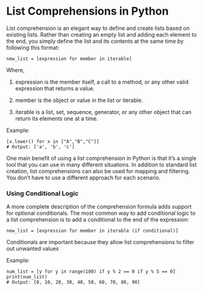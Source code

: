 # List Comprehensions in Python

 List comprehension is an elegant way to define and create lists based on existing lists. Rather than creating an empty list and adding each element to the end, you simply define the list and its contents at the same time by following this format:

    new_list = [expression for member in iterable]

Where,
1. expression is the member itself, a call to a method, or any other valid expression that returns a value.
  
2. member is the object or value in the list or iterable.

3. iterable is a list, set, sequence, generator, or any other object that can return its elements one at a time.

Example:

    [x.lower() for x in ["A","B","C"]]
    # Output: ['a', 'b', 'c']

One main benefit of using a list comprehension in Python is that it’s a single tool that you can use in many different situations. In addition to standard list creation, list comprehensions can also be used for mapping and filtering. You don’t have to use a different approach for each scenario.

### Using Conditional Logic

A more complete description of the comprehension formula adds support for optional conditionals. The most common way to add conditional logic to a list comprehension is to add a conditional to the end of the expression:

    new_list = [expression for member in iterable (if conditional)]

Conditionals are important because they allow list comprehensions to filter out unwanted values

Example:

    num_list = [y for y in range(100) if y % 2 == 0 if y % 5 == 0]
    print(num_list)
    # Output: [0, 10, 20, 30, 40, 50, 60, 70, 80, 90]

